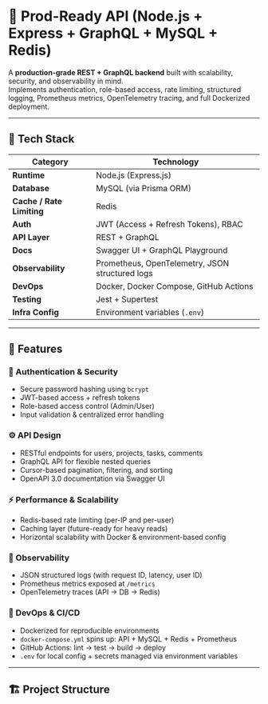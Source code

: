 # 🚀 Prod-Ready API (Node.js + Express + GraphQL + MySQL + Redis)

A **production-grade REST + GraphQL backend** built with scalability, security, and observability in mind.  
Implements authentication, role-based access, rate limiting, structured logging, Prometheus metrics, OpenTelemetry tracing, and full Dockerized deployment.

---

## 🧩 Tech Stack

| Category | Technology |
|-----------|-------------|
| **Runtime** | Node.js (Express.js) |
| **Database** | MySQL (via Prisma ORM) |
| **Cache / Rate Limiting** | Redis |
| **Auth** | JWT (Access + Refresh Tokens), RBAC |
| **API Layer** | REST + GraphQL |
| **Docs** | Swagger UI + GraphQL Playground |
| **Observability** | Prometheus, OpenTelemetry, JSON structured logs |
| **DevOps** | Docker, Docker Compose, GitHub Actions |
| **Testing** | Jest + Supertest |
| **Infra Config** | Environment variables (`.env`) |

---

## 🧠 Features

### 🔐 Authentication & Security
- Secure password hashing using `bcrypt`
- JWT-based access + refresh tokens
- Role-based access control (Admin/User)
- Input validation & centralized error handling

### ⚙️ API Design
- RESTful endpoints for users, projects, tasks, comments
- GraphQL API for flexible nested queries
- Cursor-based pagination, filtering, and sorting
- OpenAPI 3.0 documentation via Swagger UI

### ⚡ Performance & Scalability
- Redis-based rate limiting (per-IP and per-user)
- Caching layer (future-ready for heavy reads)
- Horizontal scalability with Docker & environment-based config

### 🧩 Observability
- JSON structured logs (with request ID, latency, user ID)
- Prometheus metrics exposed at `/metrics`
- OpenTelemetry traces (API → DB → Redis)

### 🧰 DevOps & CI/CD
- Dockerized for reproducible environments
- `docker-compose.yml` spins up: API + MySQL + Redis + Prometheus
- GitHub Actions: lint → test → build → deploy
- `.env` for local config + secrets managed via environment variables

---

## 🏗️ Project Structure

